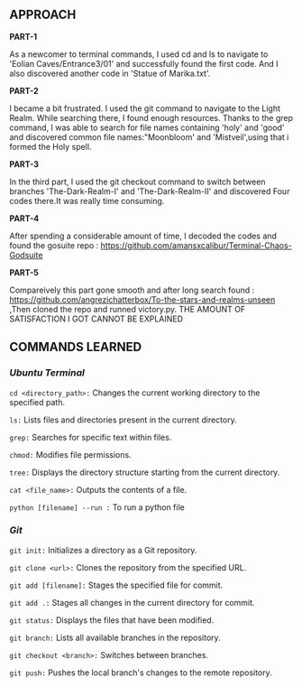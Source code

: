 ## APPROACH
**PART-1**

As a newcomer to terminal commands, I used cd and ls to navigate to 'Eolian Caves/Entrance3/01' and successfully found the first code. And I also discovered another code in 'Statue of Marika.txt'.

**PART-2**

I became a bit frustrated. I used the git command to navigate to the Light Realm. While searching there, I found enough resources. Thanks to the grep command, I was able to search for file names containing 'holy' and 'good' and discovered common file names:"Moonbloom' and 'Mistveil',using that i formed the Holy spell.

**PART-3**

In the third part, I used the git checkout command to switch between branches 'The-Dark-Realm-I' and 'The-Dark-Realm-II' and discovered Four codes there.It was really time consuming.

**PART-4**

After spending a considerable amount of time, I decoded the codes and  found the gosuite repo : https://github.com/amansxcalibur/Terminal-Chaos-Godsuite


**PART-5**

Compareively this part gone smooth and after long search  found : https://github.com/angrezichatterbox/To-the-stars-and-realms-unseen ,Then cloned the repo and runned victory.py.
THE AMOUNT OF SATISFACTION I GOT CANNOT BE EXPLAINED

## COMMANDS LEARNED

### *Ubuntu Terminal*

``cd <directory_path>:`` Changes the current working directory to the specified path.

``ls:`` Lists files and directories present in the current directory.

``grep:`` Searches for specific text within files.

``chmod:`` Modifies file permissions.

``tree:`` Displays the directory structure starting from the current directory.

``cat <file_name>:`` Outputs the contents of a file.

``python [filename] --run :`` To run a python file

### *Git*

``git init:`` Initializes a directory as a Git repository.

``git clone <url>:`` Clones the repository from the specified URL.

``git add [filename]:`` Stages the specified file for commit.

``git add .:`` Stages all changes in the current directory for commit.

``git status:`` Displays the files that have been modified.

``git branch:`` Lists all available branches in the repository.

``git checkout <branch>:`` Switches between branches.

``git push:`` Pushes the local branch's changes to the remote repository.
